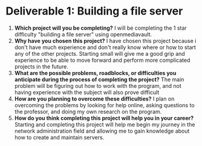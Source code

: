# Deliverable 1: Building a file server

1. **Which project will you be completing?**
   I will be completing the 1 star difficulty "building a file server" using openmediavault.
2. **Why have you chosen this project?**
   I have chosen this project because i don't have much experience and don't really know where or how to start any of the other projects. Starting small will give me a good grip and experience to be able to move forward and perform more complicated projects in the future.
3. **What are the possible problems, roadblocks, or difficulties you anticipate during the process of completing the project?**
   The main problem will be figuring out how to work with the program, and not having experience with the subject will also prove difficult
4. **How are you planning to overcome these difficulties?**
   I plan on overcoming the problems by looking for help online, asking questions to the professor, and doing my own research on the program.
5. **How do you think completing this project will help you in your career?**
   Starting and completing this project will help me begin my journey in the network administration field and allowing me to gain knowledge about how to create and maintain servers.
